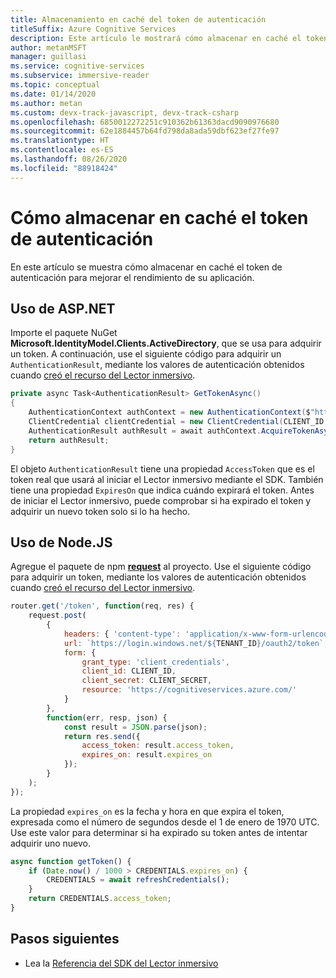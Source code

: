 ```yaml
---
title: Almacenamiento en caché del token de autenticación
titleSuffix: Azure Cognitive Services
description: Este artículo le mostrará cómo almacenar en caché el token de autenticación.
author: metanMSFT
manager: guillasi
ms.service: cognitive-services
ms.subservice: immersive-reader
ms.topic: conceptual
ms.date: 01/14/2020
ms.author: metan
ms.custom: devx-track-javascript, devx-track-csharp
ms.openlocfilehash: 6850012272251c910362b61363dacd9090976680
ms.sourcegitcommit: 62e1884457b64fd798da8ada59dbf623ef27fe97
ms.translationtype: HT
ms.contentlocale: es-ES
ms.lasthandoff: 08/26/2020
ms.locfileid: "88918424"
---
```

# <a name="how-to-cache-the-authentication-token"></a>Cómo almacenar en caché el token de autenticación

En este artículo se muestra cómo almacenar en caché el token de autenticación para mejorar el rendimiento de su aplicación.

## <a name="using-aspnet"></a>Uso de ASP.NET

Importe el paquete NuGet **Microsoft.IdentityModel.Clients.ActiveDirectory**, que se usa para adquirir un token. A continuación, use el siguiente código para adquirir un `AuthenticationResult`, mediante los valores de autenticación obtenidos cuando [creó el recurso del Lector inmersivo](./how-to-create-immersive-reader.md).

```csharp
private async Task<AuthenticationResult> GetTokenAsync()
{
    AuthenticationContext authContext = new AuthenticationContext($"https://login.windows.net/{TENANT_ID}");
    ClientCredential clientCredential = new ClientCredential(CLIENT_ID, CLIENT_SECRET);
    AuthenticationResult authResult = await authContext.AcquireTokenAsync("https://cognitiveservices.azure.com/", clientCredential);
    return authResult;
}
```

El objeto `AuthenticationResult` tiene una propiedad `AccessToken` que es el token real que usará al iniciar el Lector inmersivo mediante el SDK. También tiene una propiedad `ExpiresOn` que indica cuándo expirará el token. Antes de iniciar el Lector inmersivo, puede comprobar si ha expirado el token y adquirir un nuevo token solo si lo ha hecho.

## <a name="using-nodejs"></a>Uso de Node.JS

Agregue el paquete de npm [**request**](https://www.npmjs.com/package/request) al proyecto. Use el siguiente código para adquirir un token, mediante los valores de autenticación obtenidos cuando [creó el recurso del Lector inmersivo](./how-to-create-immersive-reader.md).

```javascript
router.get('/token', function(req, res) {
    request.post(
        {
            headers: { 'content-type': 'application/x-www-form-urlencoded' },
            url: `https://login.windows.net/${TENANT_ID}/oauth2/token`,
            form: {
                grant_type: 'client_credentials',
                client_id: CLIENT_ID,
                client_secret: CLIENT_SECRET,
                resource: 'https://cognitiveservices.azure.com/'
            }
        },
        function(err, resp, json) {
            const result = JSON.parse(json);
            return res.send({
                access_token: result.access_token,
                expires_on: result.expires_on
            });
        }
    );
});
```

La propiedad `expires_on` es la fecha y hora en que expira el token, expresada como el número de segundos desde el 1 de enero de 1970 UTC. Use este valor para determinar si ha expirado su token antes de intentar adquirir uno nuevo.

```javascript
async function getToken() {
    if (Date.now() / 1000 > CREDENTIALS.expires_on) {
        CREDENTIALS = await refreshCredentials();
    }
    return CREDENTIALS.access_token;
}
```

## <a name="next-steps"></a>Pasos siguientes

* Lea la [Referencia del SDK del Lector inmersivo](./reference.md)